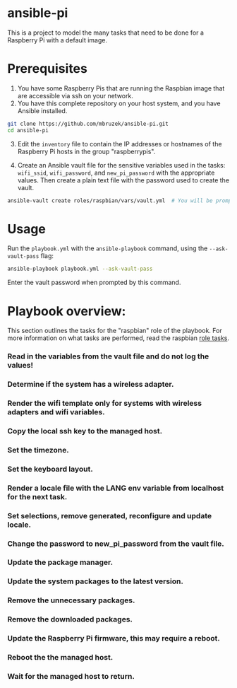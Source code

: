 # ansible-pi
This is a project to model the many tasks that need to be done for a
Raspberry Pi with a default image.

# Prerequisites
1. You have some Raspberry Pis that are running the Raspbian image that are
accessible via ssh on your network.
2. You have this complete repository on your host system, and you have Ansible
installed.
```sh
git clone https://github.com/mbruzek/ansible-pi.git
cd ansible-pi
```
3. Edit the `inventory` file to contain the IP addresses or hostnames
of the Raspberry Pi hosts in the group "raspberrypis".

4. Create an Ansible vault file for the sensitive variables used in the tasks:
`wifi_ssid`, `wifi_password`, and `new_pi_password` with the appropriate
values. Then create a plain text file with the password used to create the
vault.
```sh
ansible-vault create roles/raspbian/vars/vault.yml  # You will be prompted for a vault password.
```

# Usage
Run the `playbook.yml` with the `ansible-playbook` command, using the
`--ask-vault-pass` flag:
```sh
ansible-playbook playbook.yml --ask-vault-pass
```
Enter the vault password when prompted by this command.

# Playbook overview:
This section outlines the tasks for the "raspbian" role of the playbook. For
more information on what tasks are performed, read the raspbian
[role tasks](roles/raspbian/tasks/main.yml).

### Read in the variables from the vault file and do not log the values!

### Determine if the system has a wireless adapter.

### Render the wifi template only for systems with wireless adapters and wifi variables.

### Copy the local ssh key to the managed host.

### Set the timezone.

### Set the keyboard layout.

### Render a locale file with the LANG env variable from localhost for the next task.

### Set selections, remove generated, reconfigure and update locale.

### Change the password to new_pi_password from the vault file.

### Update the package manager.

### Update the system packages to the latest version.

### Remove the unnecessary packages.

### Remove the downloaded packages.

### Update the Raspberry Pi firmware, this may require a reboot.

### Reboot the the managed host.

### Wait for the managed host to return.
